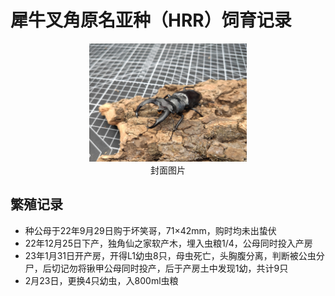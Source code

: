 # 犀牛叉角原名亚种（HRR）饲育记录

<div align=center><img width="50%" src=".pic/IMG_20221016_135313.jpg"/></div>

<div align="center">封面图片</div>

## 繁殖记录

+ 种公母于22年9月29日购于坏笑哥，71×42mm，购时均未出蛰伏
+ 22年12月25日下产，独角仙之家软产木，埋入虫粮1/4，公母同时投入产房
+ 23年1月31日开产房，开得L1幼虫8只，母虫死亡，头胸腹分离，判断被公虫分尸，后切记勿将锹甲公母同时投产，后于产房土中发现1幼，共计9只
+ 2月23日，更换4只幼虫，入800ml虫粮
